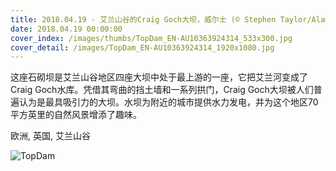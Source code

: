 ```yaml
---
title: 2018.04.19 - 艾兰山谷的Craig Goch大坝，威尔士 (© Stephen Taylor/Alamy)
date: 2018.04.19 00:00:00
cover_index: /images/thumbs/TopDam_EN-AU10363924314_533x300.jpg
cover_detail: /images/TopDam_EN-AU10363924314_1920x1080.jpg
---
```


这座石砌坝是艾兰山谷地区四座大坝中处于最上游的一座，它把艾兰河变成了Craig Goch水库。凭借其弯曲的挡土墙和一系列拱门，Craig
Goch大坝被人们普遍认为是最具吸引力的大坝。水坝为附近的城市提供水力发电，并为这个地区70平方英里的自然风景增添了趣味。

欧洲, 英国, 艾兰山谷

![TopDam](/images/TopDam_EN-AU10363924314_1920x1080.jpg)
